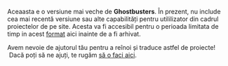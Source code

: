 Aceaasta e o versiune mai veche de **Ghostbusters**. În prezent, nu include cea mai recentă versiune sau alte capabilități pentru utililizator din cadrul proiectelor de pe site. Acesta va fi accesibil pentru o perioada limitata de timp in acest [format](images/Ghostbusters.pdf) aici inainte de a fi arhivat. 

Avem nevoie de ajutorul tău pentru a reînoi și traduce astfel de proiecte!  Dacă poți să ne ajuți, te rugăm [să o faci aici](https://rpf.io/translators).
